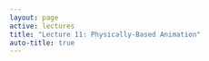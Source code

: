 ```yaml
---
layout: page
active: lectures
title: "Lecture 11: Physically-Based Animation"
auto-title: true
---
```



<!-- https://gafferongames.com/post/integration_basics/ -->

